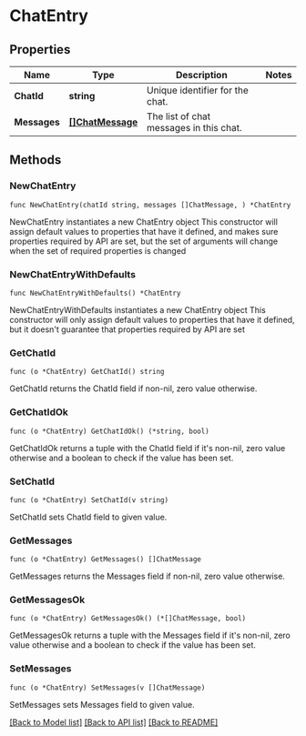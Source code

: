 # ChatEntry

## Properties

Name | Type | Description | Notes
------------ | ------------- | ------------- | -------------
**ChatId** | **string** | Unique identifier for the chat. | 
**Messages** | [**[]ChatMessage**](ChatMessage.md) | The list of chat messages in this chat. | 

## Methods

### NewChatEntry

`func NewChatEntry(chatId string, messages []ChatMessage, ) *ChatEntry`

NewChatEntry instantiates a new ChatEntry object
This constructor will assign default values to properties that have it defined,
and makes sure properties required by API are set, but the set of arguments
will change when the set of required properties is changed

### NewChatEntryWithDefaults

`func NewChatEntryWithDefaults() *ChatEntry`

NewChatEntryWithDefaults instantiates a new ChatEntry object
This constructor will only assign default values to properties that have it defined,
but it doesn't guarantee that properties required by API are set

### GetChatId

`func (o *ChatEntry) GetChatId() string`

GetChatId returns the ChatId field if non-nil, zero value otherwise.

### GetChatIdOk

`func (o *ChatEntry) GetChatIdOk() (*string, bool)`

GetChatIdOk returns a tuple with the ChatId field if it's non-nil, zero value otherwise
and a boolean to check if the value has been set.

### SetChatId

`func (o *ChatEntry) SetChatId(v string)`

SetChatId sets ChatId field to given value.


### GetMessages

`func (o *ChatEntry) GetMessages() []ChatMessage`

GetMessages returns the Messages field if non-nil, zero value otherwise.

### GetMessagesOk

`func (o *ChatEntry) GetMessagesOk() (*[]ChatMessage, bool)`

GetMessagesOk returns a tuple with the Messages field if it's non-nil, zero value otherwise
and a boolean to check if the value has been set.

### SetMessages

`func (o *ChatEntry) SetMessages(v []ChatMessage)`

SetMessages sets Messages field to given value.



[[Back to Model list]](../README.md#documentation-for-models) [[Back to API list]](../README.md#documentation-for-api-endpoints) [[Back to README]](../README.md)


